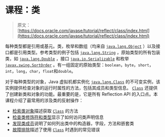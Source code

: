 # 课程：类

> 原文： [https://docs.oracle.com/javase/tutorial/reflect/class/index.html](https://docs.oracle.com/javase/tutorial/reflect/class/index.html)

每种类型都是引用或基元。类，枚举和数组（均来自 [`java.lang.Object`](https://docs.oracle.com/javase/8/docs/api/java/lang/Object.html) ）以及接口都是引用类型。参考类型的例子包括 [`java.lang.String`](https://docs.oracle.com/javase/8/docs/api/java/lang/String.html) ，原始类型的所有包装类，如 [`java.lang.Double`](https://docs.oracle.com/javase/8/docs/api/java/lang/Double.html) ，接口 [`java.io.Serializable`](https://docs.oracle.com/javase/8/docs/api/java/io/Serializable.html) 和枚举 [`javax.swing.SortOrder`](https://docs.oracle.com/javase/8/docs/api/javax/swing/SortOrder.html) 。有一组固定的原始类型：`boolean`，`byte`，`short`，`int`，`long`，`char`，`float`和`double`。

对于每种类型的对象，Java 虚拟机都实例化 [`java.lang.Class`](https://docs.oracle.com/javase/8/docs/api/java/lang/Class.html) 的不可变实例，该实例提供检查对象的运行时属性的方法，包括其成员和类型信息。 [`Class`](https://docs.oracle.com/javase/8/docs/api/java/lang/Class.html) 还提供了创建新类和对象的功能。最重要的是，它是所有 Reflection API 的入口点。本课程介绍了最常用的涉及类的反射操作：

*   [检索类对象](classNew.html)描述获取 [`Class`](https://docs.oracle.com/javase/8/docs/api/java/lang/Class.html) 的方法
*   [检查类修饰符和类型](classModifiers.html)显示了如何访问类声明信息
*   [发现类成员](classMembers.html)说明了如何列出类中的构造器，字段，方法和嵌套类
*   [故障排除](classTrouble.html)描述了使用 [`Class`](https://docs.oracle.com/javase/8/docs/api/java/lang/Class.html) 时遇到的常见错误